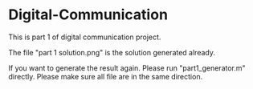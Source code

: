 # Digital-Communication

This is part 1 of digital communication project. 

The file "part 1 solution.png" is the solution generated already. 

If you want to generate the result again. Please run "part1_generator.m" directly. Please make sure all file are in the same direction.

